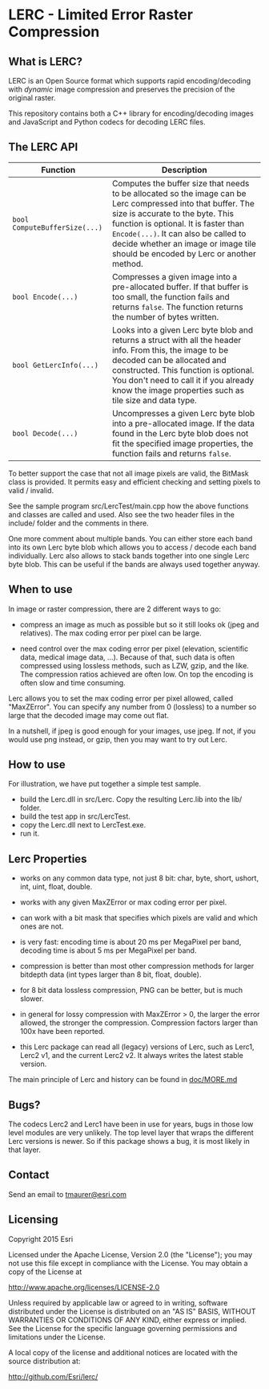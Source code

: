 # LERC - Limited Error Raster Compression

## What is LERC?

LERC is an Open Source format which supports rapid encoding/decoding with *dynamic* image compression and preserves the precision of the original raster.

This repository contains both a C++ library for encoding/decoding images and JavaScript and Python codecs for decoding LERC files.

## The LERC API

Function | Description
--- | ---
`bool ComputeBufferSize(...)` | Computes the buffer size that needs to be allocated so the image can be Lerc compressed into that buffer. The size is accurate to the byte. This function is optional. It is faster than `Encode(...)`. It can also be called to decide whether an image or image tile should be encoded by Lerc or another method.
`bool Encode(...)` | Compresses a given image into a pre-allocated buffer. If that buffer is too small, the function fails and returns `false`. The function returns the number of bytes written.
`bool GetLercInfo(...)` | Looks into a given Lerc byte blob and returns a struct with all the header info. From this, the image to be decoded can be allocated and constructed. This function is optional. You don't need to call it if you already know the image properties such as tile size and data type.
`bool Decode(...)` | Uncompresses a given Lerc byte blob into a pre-allocated image. If the data found in the Lerc byte blob does not fit the specified image properties, the function fails and returns `false`.


To better support the case that not all image pixels are valid, the BitMask class is provided. It permits easy and efficient checking and setting pixels to valid / invalid.

See the sample program src/LercTest/main.cpp how the above functions and classes are called and used. Also see the two header files in the include/ folder and the comments in there.

One more comment about multiple bands. You can either store each band into its own Lerc byte blob which allows you to access / decode each band individually. Lerc also allows to stack bands together into one single Lerc byte blob. This can be useful if the bands are always used together anyway.

## When to use

In image or raster compression, there are 2 different ways to go:

- compress an image as much as possible but so it still looks ok
  (jpeg and relatives). The max coding error per pixel can be large.

- need control over the max coding error per pixel (elevation,
  scientific data, medical image data, ...).
  Because of that, such data is often compressed using lossless methods,
  such as LZW, gzip, and the like. The compression ratios achieved
  are often low. On top the encoding is often slow and time consuming.

Lerc allows you to set the max coding error per pixel allowed, called
"MaxZError". You can specify any number from 0 (lossless) to a number
so large that the decoded image may come out flat.

In a nutshell, if jpeg is good enough for your images, use jpeg. If not,
if you would use png instead, or gzip, then you may want to try out Lerc.

## How to use

For illustration, we have put together a simple test sample.

- build the Lerc.dll in src/Lerc. Copy the resulting Lerc.lib into the lib/ folder.
- build the test app in src/LercTest.
- copy the Lerc.dll next to LercTest.exe.
- run it.

## Lerc Properties

- works on any common data type, not just 8 bit:
  char, byte, short, ushort, int, uint, float, double.

- works with any given MaxZError or max coding error per pixel.

- can work with a bit mask that specifies which pixels are valid
  and which ones are not.

- is very fast: encoding time is about 20 ms per MegaPixel per band,
  decoding time is about 5 ms per MegaPixel per band.

- compression is better than most other compression methods for
  larger bitdepth data (int types larger than 8 bit, float, double).  

- for 8 bit data lossless compression, PNG can be better, but is
  much slower.

- in general for lossy compression with MaxZError > 0, the larger
  the error allowed, the stronger the compression.
  Compression factors larger than 100x have been reported.

- this Lerc package can read all (legacy) versions of Lerc, such as
  Lerc1, Lerc2 v1, and the current Lerc2 v2. It always writes the
  latest stable version.

The main principle of Lerc and history can be found in [doc/MORE.md](doc/MORE.md)

## Bugs?

The codecs Lerc2 and Lerc1 have been in use for years, bugs in those
low level modules are very unlikely. The top level layer that wraps
the different Lerc versions is newer. So if this package shows a bug,
it is most likely in that layer.

## Contact

Send an email to  <a href="mailto:tmaurer@esri.com">tmaurer@esri.com</a>

## Licensing

Copyright 2015 Esri

Licensed under the Apache License, Version 2.0 (the "License");
you may not use this file except in compliance with the License.
You may obtain a copy of the License at

http://www.apache.org/licenses/LICENSE-2.0

Unless required by applicable law or agreed to in writing, software
distributed under the License is distributed on an "AS IS" BASIS,
WITHOUT WARRANTIES OR CONDITIONS OF ANY KIND, either express or implied.
See the License for the specific language governing permissions and
limitations under the License.

A local copy of the license and additional notices are located with the
source distribution at:

http://github.com/Esri/lerc/
